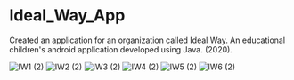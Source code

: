 # Ideal_Way_App
Created an application for an organization called Ideal Way. 
An educational children's android application developed using Java. (2020).

![IW1 (2)](https://user-images.githubusercontent.com/61467608/103043046-8d457280-4549-11eb-94ff-0c3ab1cc740d.png)
![IW2 (2)](https://user-images.githubusercontent.com/61467608/103043047-8dde0900-4549-11eb-8eb6-43cfe03f1aec.png)
![IW3 (2)](https://user-images.githubusercontent.com/61467608/103043048-8dde0900-4549-11eb-9c7c-707cb228344f.png)
![IW4 (2)](https://user-images.githubusercontent.com/61467608/103043049-8dde0900-4549-11eb-8f66-42e3967fc975.png)
![IW5 (2)](https://user-images.githubusercontent.com/61467608/103043050-8dde0900-4549-11eb-8c1f-904716f24c41.png)
![IW6 (2)](https://user-images.githubusercontent.com/61467608/103043051-8dde0900-4549-11eb-91ee-028ace16fd83.png)
